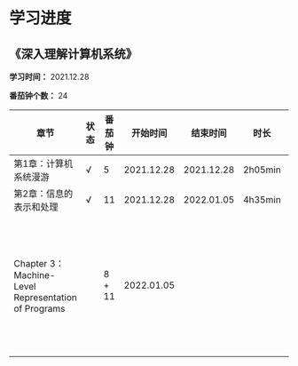 # 学习进度

## 《深入理解计算机系统》

**学习时间：** 2021.12.28

**番茄钟个数：** 24

| 章节                                                | 状态 | 番茄钟 | 开始时间   | 结束时间   | 时长    | 累计时长 | 链接                                                         |
| --------------------------------------------------- | ---- | ------ | ---------- | ---------- | ------- | -------- | ------------------------------------------------------------ |
| 第1章：计算机系统漫游                               | √    | 5      | 2021.12.28 | 2021.12.28 | 2h05min | 2h05min  | [第1章：计算机系统漫游.md](computer-system\第1章：计算机系统漫游.md) |
| 第2章：信息的表示和处理                             | √    | 11     | 2021.12.28 | 2022.01.05 | 4h35min | 6h40min  | [第2章：信息的表示和处理.md](computer-system\第2章：信息的表示和处理.md) |
| Chapter 3：Machine-Level Representation of Programs |      | 8 + 11 | 2022.01.05 |            |         |          | [Chapter 3：Machine-Level Representation of Programs.md](computer-system\Chapter 3：Machine-Level Representation of Programs.md) |

